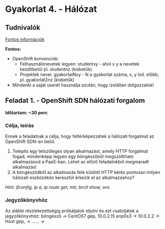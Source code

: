 # Gyakorlat 4. - Hálózat

## Tudnivalók
[Fontos információk](Tudnivalok.md)

**Fontos:**
- OpenShift konvenciók:
  - Felhasználónevetek legyen: studentxy - ahol x y a nevetek kezdőbetűi pl. studentnz (kisbetűk)
  - Projektek nevei: gyakorlatNxy - N a gyakorlat száma, x, y lsd. előbb, pl. gyakorlat2nz (kisbetűk)
- Mindenki a saját userét használja ezután, hogy izoláltan dolgozzatok!


## Feladat 1. - OpenShift SDN hálózati forgalom
**Időtartam: ~30 perc**

### Célja, leírás
Ennek a feladatnak a célja, hogy feltérképezzétek a hálózati forgalmat az OpenShift SDN-en belül.

1. Telepíts egy tetszőleges olyan alkalmazást, amely HTTP forgalmat fogad, mindenképp legyen egy böngészőből megszólítható alkalmazásod a PaaS-ban. Lehet az előző feladatokból megmaradt alkalmazás!
2. A böngésződből az alkalmazás felé küldött HTTP kérés pontosan milyen hálózati eszközökön keresztül érkezik el az alkalmazáshoz?  

_Hint: ifconfig, ip a, ip route get, mtr, brctl show, ovs_

### Jegyzőkönyvhöz
Az alábbi részletezettségig próbáljatok eljutni és ezt csatoljátok a jegyzőkönyvhöz:
böngésző -> CentOS7 gép, 10.0.2.15 enp0s3 -> 10.0.2.2 -> Host gép, -> ...... -> 

